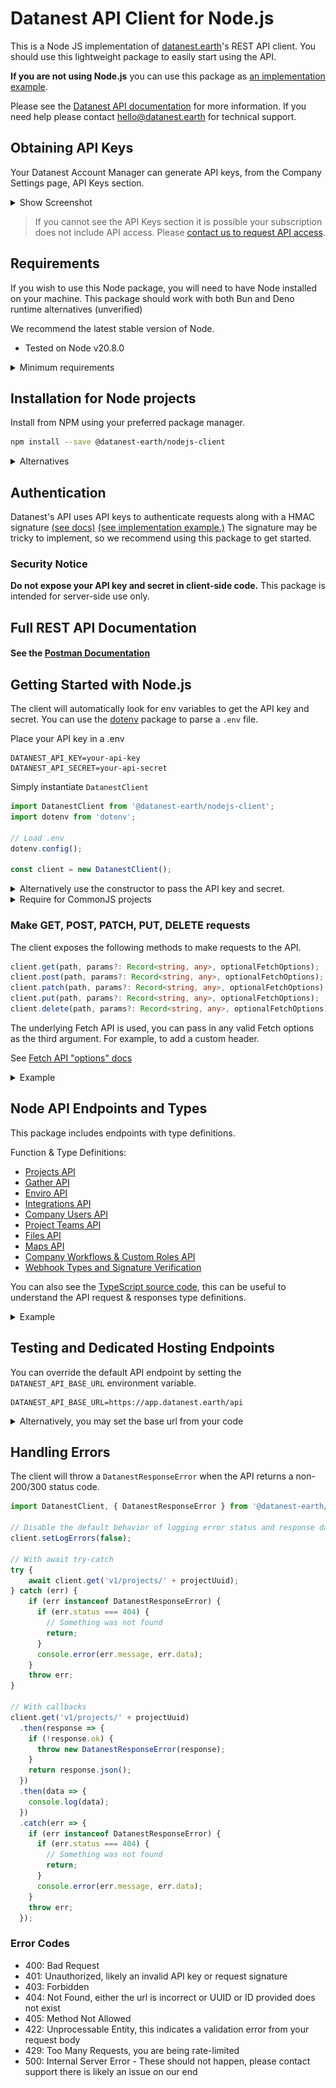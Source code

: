 # Datanest API Client for Node.js

This is a Node JS implementation of [datanest.earth](https://datanest.earth)'s REST API client.
You should use this lightweight package to easily start using the API.

**If you are not using Node.js** you can use this package as [an implementation example](https://github.com/search?q=repo%3Adatanest-earth%2Fdatanest-nodejs-client+DatanestClient&type=code).

Please see the [Datanest API documentation](docs/readme.md) for more information.
If you need help please contact [hello@datanest.earth](mailto:hello@datanest.earth) for technical support.

## Obtaining API Keys

Your Datanest Account Manager can generate API keys, from the Company Settings page, API Keys section.
<details>
<summary>Show Screenshot</summary>

![API Key management section](./docs/media/api-key-management.png)

</details>

> If you cannot see the API Keys section it is possible your subscription does not include API access. Please [contact us to request API access](mailto:hello@datanest.earth?subject=API%20Access%20Request).

## Requirements

If you wish to use this Node package, you will need to have Node installed on your machine.
This package should work with both Bun and Deno runtime alternatives (unverified)

We recommend the latest stable version of Node.
- Tested on Node v20.8.0

<details>
<summary>Minimum requirements</summary>

- Fetch API is required, available in Node v18.0+ (unverified)
> [node-fetch](https://www.npmjs.com/package/node-fetch) may allow for earlier versions

</details>

## Installation for Node projects

Install from NPM using your preferred package manager.

```bash
npm install --save @datanest-earth/nodejs-client
```
<details>
<summary>Alternatives</summary>

```bash
pnpm add @datanest-earth/nodejs-client
```
```bash
bun add @datanest-earth/nodejs-client
```
</details>


## Authentication

Datanest's API uses API keys to authenticate requests along with a HMAC signature [(see docs)](./docs/readme.md) [(see implementation example.)](https://github.com/search?q=repo%3Adatanest-earth/datanest-nodejs-client%20signRequest&type=code) The signature may be tricky to implement, so we recommend using this package to get started.

### Security Notice

**Do not expose your API key and secret in client-side code.**
This package is intended for server-side use only.

## Full REST API Documentation
  
#### See the [Postman Documentation](docs/postman/readme.md)

## Getting Started with Node.js

The client will automatically look for env variables to get the API key and secret. You can use the [dotenv](https://www.npmjs.com/package/dotenv) package to parse a `.env` file.

Place your API key in a .env
```env
DATANEST_API_KEY=your-api-key
DATANEST_API_SECRET=your-api-secret
```

Simply instantiate `DatanestClient`
```js
import DatanestClient from '@datanest-earth/nodejs-client';
import dotenv from 'dotenv';

// Load .env
dotenv.config();

const client = new DatanestClient();
```

<details>
<summary>Alternatively use the constructor to pass the API key and secret.</summary>


```js
import DatanestClient from '@datanest-earth/nodejs-client';

const client = new DatanestClient('your-api-key', 'your-api-secret');
```
</details>

<details>
<summary>Require for CommonJS projects</summary>

```js
const { DatanestClient, projects } = require("@datanest-earth/nodejs-client");
```
</details>

### Make GET, POST, PATCH, PUT, DELETE requests

The client exposes the following methods to make requests to the API.

```ts
client.get(path, params?: Record<string, any>, optionalFetchOptions);
client.post(path, params?: Record<string, any>, optionalFetchOptions);
client.patch(path, params?: Record<string, any>, optionalFetchOptions);
client.put(path, params?: Record<string, any>, optionalFetchOptions);
client.delete(path, params?: Record<string, any>, optionalFetchOptions);
```

The underlying Fetch API is used, you can pass in any valid Fetch options as the third argument. For example, to add a custom header.

See [Fetch API "options" docs](https://developer.mozilla.org/en-US/docs/Web/API/fetch#options)

<details>
<summary>Example</summary>

```ts
import DatanestClient from '@datanest-earth/nodejs-client';
import dotenv from 'dotenv';

// Load .env
dotenv.config();

async function listProjects() {
  const client = new DatanestClient();
    client.setClientId("Company A Version 1");
    const response = await client.get('v1/projects');
    const projects = await response.json();
    console.log(projects);
}

listProjects();
```
</details>

## Node API Endpoints and Types

This package includes endpoints with type definitions.

Function & Type Definitions:
- [Projects API](./src/projects.ts)
- [Gather API](./src/gather.ts)
- [Enviro API](./src/enviro.ts)
- [Integrations API](./src/integrations.ts)
- [Company Users API](./src/users.ts)
- [Project Teams API](./src/teams.ts)
- [Files API](./src/files.ts)
- [Maps API](./src/maps.ts)
- [Company Workflows & Custom Roles API](./src/workflows.ts)
- [Webhook Types and Signature Verification](./src/webhook.ts)

You can also see the [TypeScript source code](./src/), this can be useful to understand the API request & responses type definitions.

<details>
<summary>Example</summary>

```ts
import DatanestClient, { projects as projectEndpoints } from '@datanest-earth/nodejs-client';
import dotenv from 'dotenv';

// Load .env
dotenv.config();

async function listProjects() {
  const client = new DatanestClient();
  client.setClientId("Company A Version 1");
  const page = 1;
  const projects = await projectEndpoints.listProjects(client, page);
  console.log(projects);
}

listProjects();
```
</details>

## Testing and Dedicated Hosting Endpoints

You can override the default API endpoint by setting the `DATANEST_API_BASE_URL` environment variable.

```env
DATANEST_API_BASE_URL=https://app.datanest.earth/api
```

<details>
<summary>Alternatively, you may set the base url from your code</summary>

```ts
import DatanestClient from '@datanest-earth/nodejs-client';

const client = new DatanestClient();
client.setBaseUrl('https://app.datanest.earth/api');
```
</details>

## Handling Errors

The client will throw a `DatanestResponseError` when the API returns a non-200/300 status code.

```ts
import DatanestClient, { DatanestResponseError } from '@datanest-earth/nodejs-client';

// Disable the default behavior of logging error status and response data
client.setLogErrors(false);

// With await try-catch
try {
    await client.get('v1/projects/' + projectUuid);
} catch (err) {
    if (err instanceof DatanestResponseError) {
      if (err.status === 404) {
        // Something was not found
        return;
      }
      console.error(err.message, err.data);
    }
    throw err;
}

// With callbacks
client.get('v1/projects/' + projectUuid)
  .then(response => {
    if (!response.ok) {
      throw new DatanestResponseError(response);
    }
    return response.json();
  })
  .then(data => {
    console.log(data);
  })
  .catch(err => {
    if (err instanceof DatanestResponseError) {
      if (err.status === 404) {
        // Something was not found
        return;
      }
      console.error(err.message, err.data);
    }
    throw err;
  });
```

### Error Codes

- 400: Bad Request
- 401: Unauthorized, likely an invalid API key or request signature
- 403: Forbidden
- 404: Not Found, either the url is incorrect or UUID or ID provided does not exist
- 405: Method Not Allowed
- 422: Unprocessable Entity, this indicates a validation error from your request body
- 429: Too Many Requests, you are being rate-limited
- 500: Internal Server Error - These should not happen, please contact support there is likely an issue on our end